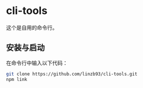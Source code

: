 # cli-tools

这个是自用的命令行。

## 安装与启动

在命令行中输入以下代码：

```bash
git clone https://github.com/linzb93/cli-tools.git
npm link
```
